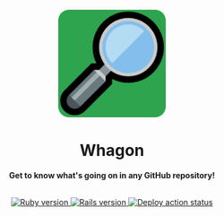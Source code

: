 <div align="center">
  <br>
  <img alt="Whagon" src="./public/logo192.png">
  <h1>Whagon</h1>
  <strong>Get to know what's going on in any GitHub repository!</strong>
</div>
<br>
<p align="center">
  <a href="https://www.ruby-lang.org">
    <img src="https://img.shields.io/badge/Ruby-v3.0.0-green.svg" alt="Ruby version">
  </a>
  <a href="https://rubyonrails.org">
    <img src="https://img.shields.io/badge/Rails-v6.1.1-brightgreen.svg" alt="Rails version">
  </a>
  <a href="https://github.com/AlbertoPdRF/whats-going-on/actions?query=workflow:Deploy">
    <img src="https://github.com/AlbertoPdRF/whats-going-on/workflows/Deploy/badge.svg" alt="Deploy action status">
  </a>
</p>
